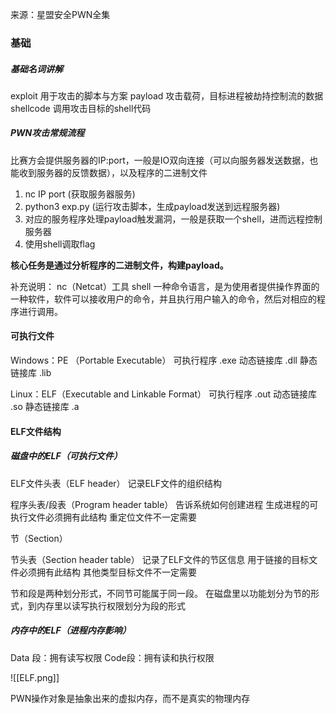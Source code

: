 来源：星盟安全PWN全集
### 基础
##### 基础名词讲解
exploit 用于攻击的脚本与方案
payload 攻击载荷，目标进程被劫持控制流的数据
shellcode 调用攻击目标的shell代码

##### PWN攻击常规流程
比赛方会提供服务器的IP:port，一般是IO双向连接（可以向服务器发送数据，也能收到服务器的反馈数据），以及程序的二进制文件
1. nc IP port  (获取服务器服务)
2. python3 exp.py (运行攻击脚本，生成payload发送到远程服务器)
3. 对应的服务程序处理payload触发漏洞，一般是获取一个shell，进而远程控制服务器
4. 使用shell调取flag

**核心任务是通过分析程序的二进制文件，构建payload。**

补充说明：
nc（Netcat）工具
shell 一种命令语言，是为使用者提供操作界面的一种软件，软件可以接收用户的命令，并且执行用户输入的命令，然后对相应的程序进行调用。

#### 可执行文件
Windows：PE （Portable Executable）
	可执行程序 .exe
	动态链接库 .dll
	静态链接库 .lib

Linux：ELF（Executable and Linkable Format）
	可执行程序 .out
	动态链接库 .so
	静态链接库 .a

#### ELF文件结构
##### 磁盘中的ELF（可执行文件）
ELF文件头表（ELF header）
	记录ELF文件的组织结构

程序头表/段表（Program header table）
	告诉系统如何创建进程
	生成进程的可执行文件必须拥有此结构
	重定位文件不一定需要

节（Section）

节头表（Section header table）
	记录了ELF文件的节区信息
	用于链接的目标文件必须拥有此结构
	其他类型目标文件不一定需要

节和段是两种划分形式，不同节可能属于同一段。
在磁盘里以功能划分为节的形式，到内存里以读写执行权限划分为段的形式

##### 内存中的ELF（进程内存影响）
Data 段：拥有读写权限
Code段：拥有读和执行权限

![[ELF.png]]


PWN操作对象是抽象出来的虚拟内存，而不是真实的物理内存

